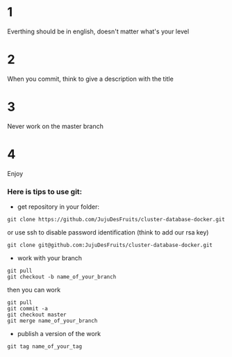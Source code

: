 # 1
Everthing should be in english, doesn't matter what's your level

# 2
When you commit, think to give a description with the title

# 3
Never work on the master branch

# 4
Enjoy



### Here is tips to use git:
* get repository in your folder:
```
git clone https://github.com/JujuDesFruits/cluster-database-docker.git
```
or use ssh to disable password identification (think to add our rsa key)
```
git clone git@github.com:JujuDesFruits/cluster-database-docker.git
```
* work with your branch
```
git pull
git checkout -b name_of_your_branch
```
then you can work
```
git pull
git commit -a
git checkout master
git merge name_of_your_branch
```

* publish a version of the work
```
git tag name_of_your_tag
```
